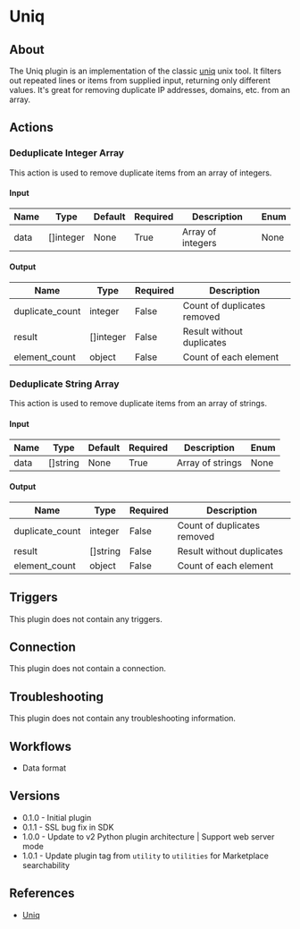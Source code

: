 
# Uniq

## About

The Uniq plugin is an implementation of the classic [uniq](https://linux.die.net/man/1/uniq) unix tool.
It filters out repeated lines or items from supplied input, returning only different values. It's great for
removing duplicate IP addresses, domains, etc. from an array.

## Actions

### Deduplicate Integer Array

This action is used to remove duplicate items from an array of integers.

#### Input

|Name|Type|Default|Required|Description|Enum|
|----|----|-------|--------|-----------|----|
|data|[]integer|None|True|Array of integers|None|

#### Output

|Name|Type|Required|Description|
|----|----|--------|-----------|
|duplicate_count|integer|False|Count of duplicates removed|
|result|[]integer|False|Result without duplicates|
|element_count|object|False|Count of each element|

### Deduplicate String Array

This action is used to remove duplicate items from an array of strings.

#### Input

|Name|Type|Default|Required|Description|Enum|
|----|----|-------|--------|-----------|----|
|data|[]string|None|True|Array of strings|None|

#### Output

|Name|Type|Required|Description|
|----|----|--------|-----------|
|duplicate_count|integer|False|Count of duplicates removed|
|result|[]string|False|Result without duplicates|
|element_count|object|False|Count of each element|

## Triggers

This plugin does not contain any triggers.

## Connection

This plugin does not contain a connection.

## Troubleshooting

This plugin does not contain any troubleshooting information.

## Workflows

* Data format

## Versions

* 0.1.0 - Initial plugin
* 0.1.1 - SSL bug fix in SDK
* 1.0.0 - Update to v2 Python plugin architecture | Support web server mode
* 1.0.1 - Update plugin tag from `utility` to `utilities` for Marketplace searchability

## References

* [Uniq](https://example.co://linux.die.net/man/1/uniq)
